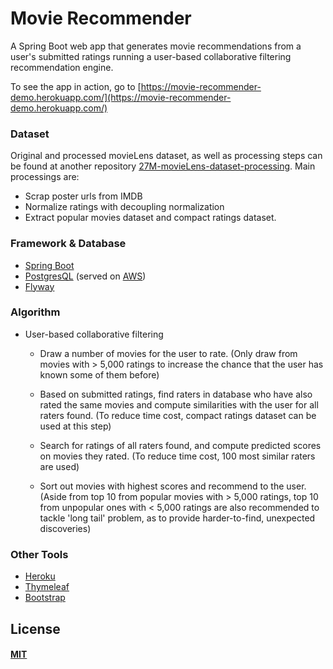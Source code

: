 # Movie Recommender

A Spring Boot web app that generates movie recommendations from a user's submitted ratings running a user-based collaborative filtering recommendation engine.


To see the app in action, go to  [https://movie-recommender-demo.herokuapp.com/](https://movie-recommender-demo.herokuapp.com/)

### Dataset
Original and processed movieLens dataset, as well as processing steps can be found at another repository [27M-movieLens-dataset-processing](https://github.com/yunxiaoli2017/27M-movieLens-dataset-processing). Main processings are:
* Scrap poster urls from IMDB
* Normalize ratings with decoupling normalization
* Extract popular movies dataset and compact ratings dataset.

### Framework & Database

* [Spring Boot](https://spring.io/)
* [PostgresQL](https://www.postgresql.org/) (served on [AWS](https://aws.amazon.com/rds/))
* [Flyway](https://flywaydb.org/)

### Algorithm

* User-based collaborative filtering
  * Draw a number of movies for the user to rate. 
  (Only draw from movies with > 5,000 ratings to increase the chance that the user has known some of them before)
 
  * Based on submitted ratings, find raters in database who have also rated the same movies and compute similarities with the user for all raters found. 
  (To reduce time cost, compact ratings dataset can be used at this step)
 
  * Search for ratings of all raters found, and compute predicted scores on movies they rated. 
  (To reduce time cost, 100 most similar raters are used)

  * Sort out movies with highest scores and recommend to the user. 
  (Aside from top 10 from popular movies with > 5,000 ratings, top 10 from unpopular ones with < 5,000 ratings are also recommended to tackle 'long tail' problem, as to provide harder-to-find, unexpected discoveries)
  
### Other Tools

* [Heroku](https://www.heroku.com/)
* [Thymeleaf](https://www.thymeleaf.org/)
* [Bootstrap](https://getbootstrap.com/)

## License

#### [MIT](./LICENSE)
